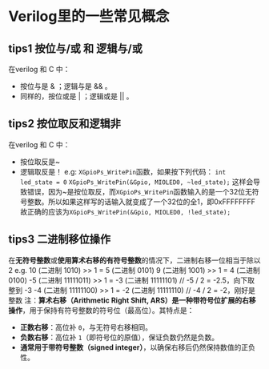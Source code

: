 
# Verilog里的一些常见概念
## tips1 按位与/或 和 逻辑与/或
在verilog 和 C 中：
- 按位与是 & ；逻辑与是 && 。
- 同样的，按位或是 | ；逻辑或是 || 。
## tips2 按位取反和逻辑非
在verilog 和 C 中：
- 按位取反是~
- 逻辑取反是！
e.g: `XGpioPs_WritePin`函数，如果按下列代码：
`int led_state = 0`
`XGpioPs_WritePin(&Gpio, MIOLED0, ~led_state);`
这样会导致错误，因为~是按位取反，而`XGpioPs_WritePin`函数输入的是一个32位无符号整数。所以如果这样写的话输入就变成了一个32位的全1，即0xFFFFFFFF
故正确的应该为`XGpioPs_WritePin(&Gpio, MIOLED0, !led_state);`
## tips3 二进制移位操作
在**无符号整数**或**使用算术右移的有符号整数**的情况下，二进制右移一位相当于除以 2
e.g.
10 (二进制 1010) >> 1 = 5 (二进制 0101)
9  (二进制 1001) >> 1 = 4 (二进制 0100)
-5 (二进制 11111011) >> 1 = -3 (二进制 11111101) // -5 / 2 = -2.5，向下取整到 -3
-4 (二进制 11111100) >> 1 = -2 (二进制 11111110) // -4 / 2 = -2，刚好是整数
注：**算术右移（Arithmetic Right Shift, ARS）**是一种**带符号位扩展的右移操作**，用于保持有符号整数的符号位（最高位）。其特点是：
-   **正数右移**：高位补 `0`，与无符号右移相同。
-   **负数右移**：高位补 `1`（即符号位的原值），保证负数仍然是负数。
-   **通常用于带符号整数（signed integer）**，以确保右移后仍然保持数值的正负性。
